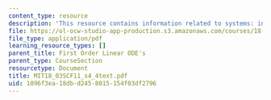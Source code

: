 ```yaml
---
content_type: resource
description: 'This resource contains information related to systems: input and response.'
file: https://ol-ocw-studio-app-production.s3.amazonaws.com/courses/18-03sc-differential-equations-fall-2011/1096f3ea18dbd2458015154f03df2796_MIT18_03SCF11_s4_4text.pdf
file_type: application/pdf
learning_resource_types: []
parent_title: First Order Linear ODE's
parent_type: CourseSection
resourcetype: Document
title: MIT18_03SCF11_s4_4text.pdf
uid: 1096f3ea-18db-d245-8015-154f03df2796
---
```

